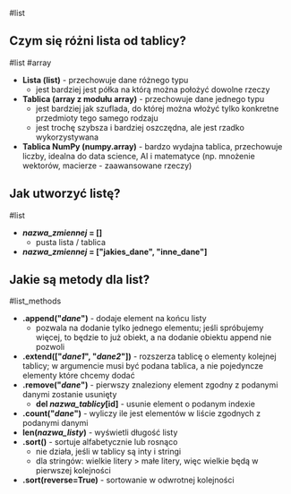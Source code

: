 #list
## Czym się różni lista od tablicy?
#list #array
- **Lista (list)** - przechowuje dane różnego typu
	- jest bardziej jest półka na którą można położyć dowolne rzeczy
- **Tablica (array z modułu array)** - przechowuje dane jednego typu
	- jest bardziej jak szuflada, do której można włożyć tylko konkretne przedmioty tego samego rodzaju 
	- jest trochę szybsza i bardziej oszczędna, ale jest rzadko wykorzystywana
- **Tablica NumPy (numpy.array)** - bardzo wydajna tablica, przechowuje liczby, idealna do data science, AI i matematyce (np. mnożenie wektorów, macierze - zaawansowane rzeczy)
## Jak utworzyć listę?
#list
- ***nazwa_zmiennej* = \[]**
	- pusta lista / tablica
- ***nazwa_zmiennej* = \["jakies_dane", "inne_dane"]**

## Jakie są metody dla list?
#list_methods
- **.append("*dane*")** - dodaje element na końcu listy
	- pozwala na dodanie tylko jednego elementu; jeśli spróbujemy więcej, to będzie to już obiekt, a na dodanie obiektu append nie pozwoli
- **.extend(\["*dane1*", "*dane2*"])** - rozszerza tablicę o elementy kolejnej tablicy; w argumencie musi być podana tablica, a nie pojedyncze elementy które chcemy dodać
- **.remove("*dane*")** - pierwszy znaleziony element zgodny z podanymi danymi zostanie usunięty
	- **del *nazwa_tablicy*\[id]** - usunie element o podanym indexie
- **.count("*dane*")** - wyliczy ile jest elementów w liście zgodnych z podanymi danymi
- **len(*nazwa_listy*)** - wyświetli długość listy
- **.sort()** - sortuje alfabetycznie lub rosnąco
	- nie działa, jeśli w tablicy są inty i stringi
	- dla stringów: wielkie litery > małe litery, więc wielkie będą w pierwszej kolejności
- **.sort(reverse=True)** - sortowanie w odwrotnej kolejności